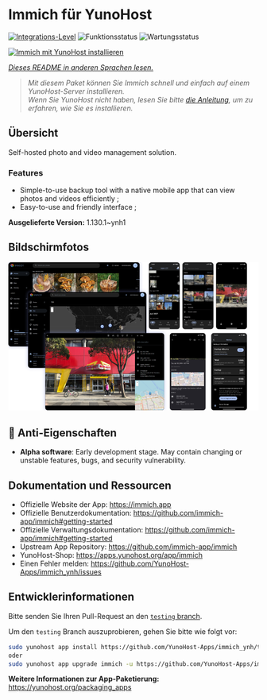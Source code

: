 <!--
N.B.: Diese README wurde automatisch von <https://github.com/YunoHost/apps/tree/master/tools/readme_generator> generiert.
Sie darf NICHT von Hand bearbeitet werden.
-->

# Immich für YunoHost

[![Integrations-Level](https://apps.yunohost.org/badge/integration/immich)](https://ci-apps.yunohost.org/ci/apps/immich/)
![Funktionsstatus](https://apps.yunohost.org/badge/state/immich)
![Wartungsstatus](https://apps.yunohost.org/badge/maintained/immich)

[![Immich mit YunoHost installieren](https://install-app.yunohost.org/install-with-yunohost.svg)](https://install-app.yunohost.org/?app=immich)

*[Dieses README in anderen Sprachen lesen.](./ALL_README.md)*

> *Mit diesem Paket können Sie Immich schnell und einfach auf einem YunoHost-Server installieren.*  
> *Wenn Sie YunoHost nicht haben, lesen Sie bitte [die Anleitung](https://yunohost.org/install), um zu erfahren, wie Sie es installieren.*

## Übersicht

Self-hosted photo and video management solution.

### Features

- Simple-to-use backup tool with a native mobile app that can view photos and videos efficiently ;
- Easy-to-use and friendly interface ;


**Ausgelieferte Version:** 1.130.1~ynh1

## Bildschirmfotos

![Bildschirmfotos von Immich](./doc/screenshots/immich-screenshots.png)

## :red_circle: Anti-Eigenschaften

- **Alpha software**: Early development stage. May contain changing or unstable features, bugs, and security vulnerability.

## Dokumentation und Ressourcen

- Offizielle Website der App: <https://immich.app>
- Offizielle Benutzerdokumentation: <https://github.com/immich-app/immich#getting-started>
- Offizielle Verwaltungsdokumentation: <https://github.com/immich-app/immich#getting-started>
- Upstream App Repository: <https://github.com/immich-app/immich>
- YunoHost-Shop: <https://apps.yunohost.org/app/immich>
- Einen Fehler melden: <https://github.com/YunoHost-Apps/immich_ynh/issues>

## Entwicklerinformationen

Bitte senden Sie Ihren Pull-Request an den [`testing` branch](https://github.com/YunoHost-Apps/immich_ynh/tree/testing).

Um den `testing` Branch auszuprobieren, gehen Sie bitte wie folgt vor:

```bash
sudo yunohost app install https://github.com/YunoHost-Apps/immich_ynh/tree/testing --debug
oder
sudo yunohost app upgrade immich -u https://github.com/YunoHost-Apps/immich_ynh/tree/testing --debug
```

**Weitere Informationen zur App-Paketierung:** <https://yunohost.org/packaging_apps>
